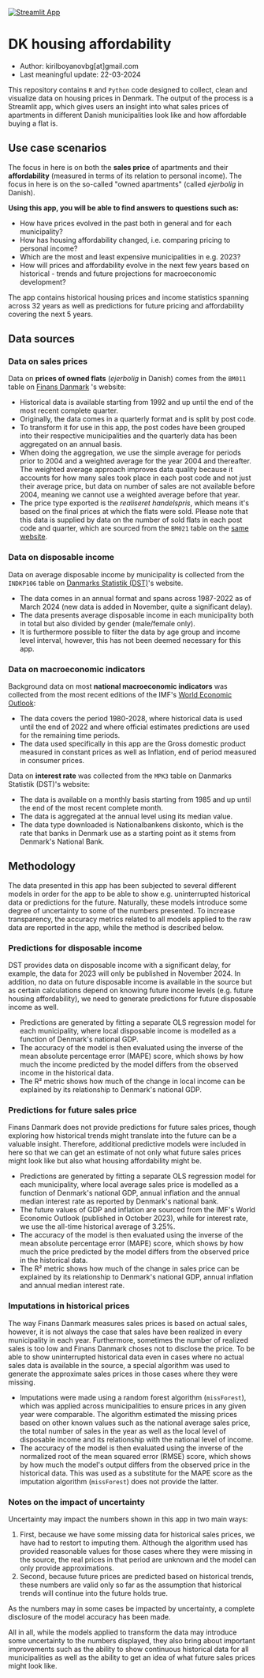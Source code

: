 [![Streamlit App](https://static.streamlit.io/badges/streamlit_badge_black_white.svg)](https://dk-housing.streamlit.app/)

# DK housing affordability

- Author: kirilboyanovbg[at]gmail.com
- Last meaningful update: 22-03-2024

This repository contains `R` and `Python` code designed to collect, clean and visualize data on housing prices in Denmark. The output of the process is a Streamlit app, which gives users an insight into what sales prices of apartments in different Danish municipalities look like and how affordable buying a flat is.

## Use case scenarios

The focus in here is on both the **sales price** of apartments and their **affordability** (measured in terms of its relation to personal income). The focus in here is on the so-called "owned apartments" (called *ejerbolig* in Danish).

**Using this app, you will be able to find answers to questions such as:**

- How have prices evolved in the past both in general and for each municipality?
- How has housing affordability changed, i.e. comparing pricing to personal income?
- Which are the most and least expensive municipalities in e.g. 2023?
- How will prices and affordability evolve in the next few years based on historical - trends and future projections for macroeconomic development?

The app contains historical housing prices and income statistics spanning across 32 years as well as predictions for future pricing and affordability covering the next 5 years.

## Data sources

### Data on sales prices

Data on **prices of owned flats** (*ejerbolig* in Danish) comes from the `BM011` table on [Finans Danmark](http://localhost:8501/rkr.statistikbank.dk) 's website:

- Historical data is available starting from 1992 and up until the end of the most recent complete quarter.
- Originally, the data comes in a quarterly format and is split by post code.
- To transform it for use in this app, the post codes have been grouped into their respective municipalities and the quarterly data has been aggregated on an annual basis.
- When doing the aggregation, we use the simple average for periods prior to 2004 and a weighted average for the year 2004 and thereafter. The weighted average approach improves data quality because it accounts for how many sales took place in each post code and not just their average price, but data on number of sales are not available before 2004, meaning we cannot use a weighted average before that year.
- The price type exported is the *realiseret handelspris*, which means it's based on the final prices at which the flats were sold.
Please note that this data is supplied by data on the number of sold flats in each post code and quarter, which are sourced from the `BM021` table on the [same website](http://localhost:8501/rkr.statistikbank.dk).

### Data on disposable income

Data on average disposable income by municipality is collected from the `INDKP106` table on [Danmarks Statistik (DST)](www.dst.dk)'s website.

- The data comes in an annual format and spans across 1987-2022 as of March 2024 (new data is added in November, quite a significant delay).
- The data presents average disposable income in each municipality both in total but also divided by gender (male/female only).
- It is furthermore possible to filter the data by age group and income level interval, however, this has not been deemed necessary for this app.

### Data on macroeconomic indicators

Background data on most **national macroeconomic indicators** was collected from the most recent editions of the IMF's [World Economic Outlook](https://www.imf.org/en/Publications/WEO):

- The data covers the period 1980-2028, where historical data is used until the end of 2022 and where official estimates predictions are used for the remaining time periods.
- The data used specifically in this app are the Gross domestic product measured in constant prices as well as Inflation, end of period measured in consumer prices.


Data on **interest rate** was collected from the `MPK3` table on Danmarks Statistik (DST)'s website:

- The data is available on a monthly basis starting from 1985 and up until the end of the most recent complete month.
- The data is aggregated at the annual level using its median value.
- The data type downloaded is Nationalbankens diskonto, which is the rate that banks in Denmark use as a starting point as it stems from Denmark's National Bank.

## Methodology

The data presented in this app has been subjected to several different models in order for the app to be able to show e.g. uninterrupted historical data or predictions for the future. Naturally, these models introduce some degree of uncertainty to some of the numbers presented. To increase transparency, the accuracy metrics related to all models applied to the raw data are reported in the app, while the method is described below.

### Predictions for disposable income
DST provides data on disposable income with a significant delay, for example, the data for 2023 will only be published in November 2024. In addition, no data on future disposable income is available in the source but as certain calculations depend on knowing future income levels (e.g. future housing affordability), we need to generate predictions for future disposable income as well.

- Predictions are generated by fitting a separate OLS regression model for each municipality, where local disposable income is modelled as a function of Denmark's national GDP.
- The accuracy of the model is then evaluated using the inverse of the mean absolute percentage error (MAPE) score, which shows by how much the income predicted by the model differs from the observed income in the historical data.
- The R² metric shows how much of the change in local income can be explained by its relationship to Denmark's national GDP.

### Predictions for future sales price

Finans Danmark does not provide predictions for future sales prices, though exploring how historical trends might translate into the future can be a valuable insight. Therefore, additional predictive models were included in here so that we can get an estimate of not only what future sales prices might look like but also what housing affordability might be.

- Predictions are generated by fitting a separate OLS regression model for each municipality, where local average sales price is modelled as a function of Denmark's national GDP, annual inflation and the annual median interest rate as reported by Denmark's national bank.
- The future values of GDP and inflation are sourced from the IMF's World Economic Outlook (published in October 2023), while for interest rate, we use the all-time historical average of 3.25%.
- The accuracy of the model is then evaluated using the inverse of the mean absolute percentage error (MAPE) score, which shows by how much the price predicted by the model differs from the observed price in the historical data.
- The R² metric shows how much of the change in sales price can be explained by its relationship to Denmark's national GDP, annual inflation and annual median interest rate.

### Imputations in historical prices

The way Finans Danmark measures sales prices is based on actual sales, however, it is not always the case that sales have been realized in every municipality in each year. Furthermore, sometimes the number of realized sales is too low and Finans Danmark choses not to disclose the price. To be able to show uninterrupted historical data even in cases where no actual sales data is available in the source, a special algorithm was used to generate the approximate sales prices in those cases where they were missing.

- Imputations were made using a random forest algorithm (`missForest`), which was applied across municipalities to ensure prices in any given year were comparable. The algorithm estimated the missing prices based on other known values such as the national average sales price, the total number of sales in the year as well as the local level of disposable income and its relationship with the national level of income.
- The accuracy of the model is then evaluated using the inverse of the normalized root of the mean squared error (RMSE) score, which shows by how much the model's output differs from the observed price in the historical data. This was used as a substitute for the MAPE score as the imputation algorithm (`missForest`) does not provide the latter.

### Notes on the impact of uncertainty
Uncertainty may impact the numbers shown in this app in two main ways:

1. First, because we have some missing data for historical sales prices, we have had to restort to imputing them. Although the algorithm used has provided reasonable values for those cases where they were missing in the source, the real prices in that period are unknown and the model can only provide approximations.
2. Second, because future prices are predicted based on historical trends, these numbers are valid only so far as the assumption that historical trends will continue into the future holds true.

As the numbers may in some cases be impacted by uncertainty, a complete disclosure of the model accuracy has been made.

All in all, while the models applied to transform the data may introduce some uncertainty to the numbers displayed, they also bring about important improvements such as the ability to show continuous historical data for all municipalities as well as the ability to get an idea of what future sales prices might look like.